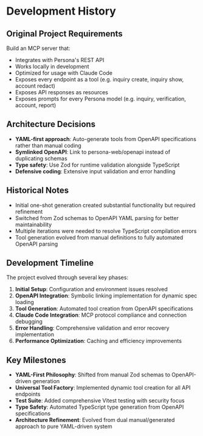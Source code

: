 # Development History

## Original Project Requirements

Build an MCP server that:
- Integrates with Persona's REST API
- Works locally in development  
- Optimized for usage with Claude Code
- Exposes every endpoint as a tool (e.g. inquiry create, inquiry show, account redact)
- Exposes API responses as resources
- Exposes prompts for every Persona model (e.g. inquiry, verification, account, report)

## Architecture Decisions

- **YAML-first approach**: Auto-generate tools from OpenAPI specifications rather than manual coding
- **Symlinked OpenAPI**: Link to persona-web/openapi instead of duplicating schemas
- **Type safety**: Use Zod for runtime validation alongside TypeScript
- **Defensive coding**: Extensive input validation and error handling

## Historical Notes

- Initial one-shot generation created substantial functionality but required refinement
- Switched from Zod schemas to OpenAPI YAML parsing for better maintainability
- Multiple iterations were needed to resolve TypeScript compilation errors
- Tool generation evolved from manual definitions to fully automated OpenAPI parsing

## Development Timeline

The project evolved through several key phases:

1. **Initial Setup**: Configuration and environment issues resolved
2. **OpenAPI Integration**: Symbolic linking implementation for dynamic spec loading  
3. **Tool Generation**: Automated tool creation from OpenAPI specifications
4. **Claude Code Integration**: MCP protocol compliance and connection debugging
5. **Error Handling**: Comprehensive validation and error recovery implementation
6. **Performance Optimization**: Caching and efficiency improvements

## Key Milestones

- **YAML-First Philosophy**: Shifted from manual Zod schemas to OpenAPI-driven generation
- **Universal Tool Factory**: Implemented dynamic tool creation for all API endpoints
- **Test Suite**: Added comprehensive Vitest testing with security focus
- **Type Safety**: Automated TypeScript type generation from OpenAPI specifications
- **Architecture Refinement**: Evolved from dual manual/generated approach to pure YAML-driven system
